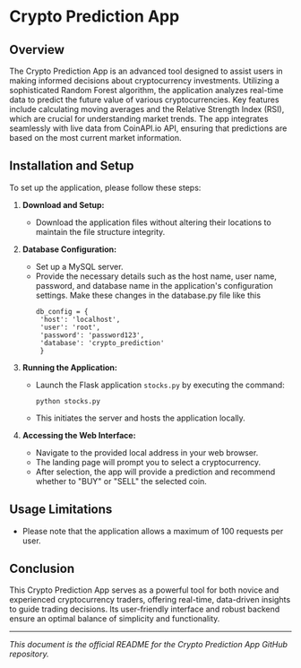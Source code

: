 # Crypto Prediction App

## Overview
The Crypto Prediction App is an advanced tool designed to assist users in making informed decisions about cryptocurrency investments. Utilizing a sophisticated Random Forest algorithm, the application analyzes real-time data to predict the future value of various cryptocurrencies. Key features include calculating moving averages and the Relative Strength Index (RSI), which are crucial for understanding market trends. The app integrates seamlessly with live data from CoinAPI.io API, ensuring that predictions are based on the most current market information.

## Installation and Setup
To set up the application, please follow these steps:

1. **Download and Setup:**
   - Download the application files without altering their locations to maintain the file structure integrity.

2. **Database Configuration:**
   - Set up a MySQL server.
   - Provide the necessary details such as the host name, user name, password, and database name in the application's configuration settings. Make these changes in the database.py file like this
     ```
     db_config = {
      'host': 'localhost', 
      'user': 'root',  
      'password': 'password123', 
      'database': 'crypto_prediction'
      }
     
     ```

3. **Running the Application:**
   - Launch the Flask application `stocks.py` by executing the command:
     ```
     python stocks.py
     ```
   - This initiates the server and hosts the application locally.

4. **Accessing the Web Interface:**
   - Navigate to the provided local address in your web browser.
   - The landing page will prompt you to select a cryptocurrency.
   - After selection, the app will provide a prediction and recommend whether to "BUY" or "SELL" the selected coin.

## Usage Limitations
- Please note that the application allows a maximum of 100 requests per user.

## Conclusion
This Crypto Prediction App serves as a powerful tool for both novice and experienced cryptocurrency traders, offering real-time, data-driven insights to guide trading decisions. Its user-friendly interface and robust backend ensure an optimal balance of simplicity and functionality.

---

*This document is the official README for the Crypto Prediction App GitHub repository.*

